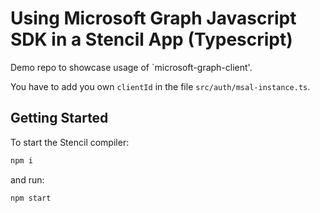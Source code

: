 # Using Microsoft Graph Javascript SDK in a Stencil App (Typescript)

Demo repo to showcase usage of `microsoft-graph-client'.

You have to add you own `clientId` in the file `src/auth/msal-instance.ts`.

## Getting Started

To start the Stencil compiler:

```bash
npm i
```

and run:

```bash
npm start
```
